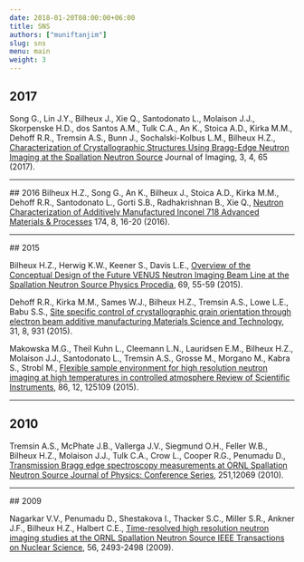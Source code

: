 ```yaml
---
date: 2018-01-20T08:00:00+06:00
title: SNS
authors: ["muniftanjim"]
slug: sns
menu: main
weight: 3
---
```


## 2017
Song G., Lin J.Y., Bilheux J., Xie Q., Santodonato L., Molaison J.J., Skorpenske H.D., dos Santos A.M., Tulk C.A.,
An K., Stoica A.D., Kirka M.M., Dehoff R.R., Tremsin A.S., Bunn J., Sochalski-Kolbus L.M., Bilheux H.Z.,
<a href='http://www.mdpi.com/2313-433X/3/4/65'>Characterization of Crystallographic Structures Using Bragg-Edge Neutron Imaging at the Spallation Neutron Source</a>
Journal of Imaging, 3, 4, 65 (2017).

<hr>
## 2016
Bilheux H.Z., Song G., An K., Bilheux J., Stoica A.D., Kirka M.M., Dehoff R.R., Santodonato L., Gorti S.B., Radhakrishnan B., Xie Q.,
<a href='http://mio.asminternational.org/amp/201608/files/assets/basic-html/page-16.html#'>Neutron Characterization of Additively Manufactured Inconel 718 Advanced Materials & Processes</a>
 174, 8, 16-20 (2016).


<hr>
## 2015

Bilheux H.Z., Herwig K.W., Keener S., Davis L.E.,
<a href='http://www.sciencedirect.com/science/article/pii/S1875389215006173?via%3Dihub'>Overview of the Conceptual
Design of the Future VENUS Neutron Imaging Beam Line at the Spallation Neutron Source Physics Procedia</a>, 69, 55-59 (2015).

Dehoff R.R., Kirka M.M., Sames W.J., Bilheux H.Z., Tremsin A.S., Lowe L.E., Babu S.S.,
<a href='http://www.tandfonline.com/doi/full/10.1179/1743284714Y.0000000734'>Site specific control of crystallographic
grain orientation through electron beam additive manufacturing Materials Science and Technology</a>, 31, 8, 931 (2015).

Makowska M.G., Theil Kuhn L., Cleemann L.N., Lauridsen E.M., Bilheux H.Z., Molaison J.J., Santodonato L., Tremsin A.S.,
Grosse M., Morgano M., Kabra S., Strobl M.,
<a href='http://aip.scitation.org/doi/10.1063/1.4937615'>Flexible sample environment for high resolution neutron
imaging at high temperatures in controlled atmosphere Review of Scientific Instruments</a>, 86, 12, 125109 (2015).

<hr>

## 2010
Tremsin A.S., McPhate J.B., Vallerga J.V., Siegmund O.H., Feller W.B., Bilheux H.Z., Molaison J.J., Tulk C.A., Crow L.,
Cooper R.G., Penumadu D., <a href='http://iopscience.iop.org/article/10.1088/1742-6596/251/1/012069/meta'>Transmission
Bragg edge spectroscopy measurements at ORNL Spallation Neutron Source Journal of Physics: Conference Series</a>,
251,12069 (2010).

<hr>
## 2009

Nagarkar V.V., Penumadu D., Shestakova I., Thacker S.C., Miller S.R., Ankner J.F., Bilheux H.Z., Halbert C.E.,
<a href='http://ieeexplore.ieee.org/document/5204674/?reload=true'>Time-resolved high resolution neutron imaging
studies at the ORNL Spallation Neutron Source IEEE Transactions on Nuclear Science</a>, 56, 2493-2498 (2009).


